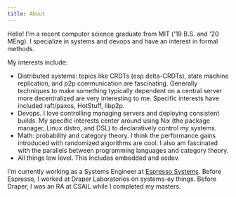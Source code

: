 ```yaml
---
title: About
---
```


Hello! I'm a recent computer science graduate from MIT ('19 B.S. and '20 MEng).
I specialize in systems and devops and have an interest in formal methods.

My interests include:

- Distributed systems: topics like CRDTs (esp delta-CRDTs), state machine replication, and p2p communication
  are fascinating. Generally techniques to make something typically dependent on a central server more 
  decentralized are very interesting to me. Specific interests have included raft/paxos, HotStuff, libp2p. 
- Devops. I love controlling managing servers and deploying consistent builds.
  My specific interests center around using Nix 
  (the package manager, Linux distro, and DSL) to declaratively control my systems.
- Math: probability and category theory. 
  I think the performance gains introduced with randomized algorithms are cool.
  I also am fascinated with the parallels between programming languages and category theory.
- All things low level. This includes embedded and osdev.


I'm currently working as a Systems Engineer at [Espresso Systems](https://www.espressosys.com/).
Before Espresso, I worked at Draper Laboratories on systems-ey things. Before Draper, I was an RA at CSAIL while I completed my masters.
